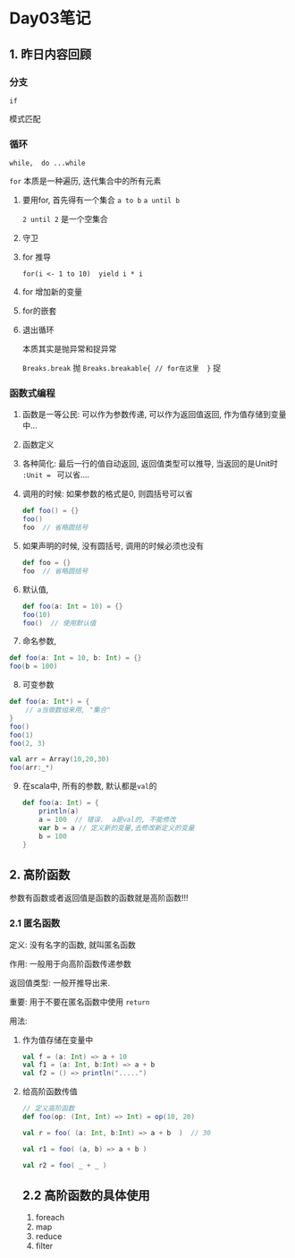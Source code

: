 # Day03笔记

## 1. 昨日内容回顾

### 分支

`if`

模式匹配

### 循环

`while,  do ...while`

`for`  本质是一种遍历, 迭代集合中的所有元素

1. 要用for, 首先得有一个集合  `a to b`  `a until b`

   `2 until 2`  是一个空集合

2. 守卫 

3. for 推导

   `for(i <- 1 to 10)  yield i * i`

4. for 增加新的变量

5. for的嵌套

6. 退出循环

   本质其实是抛异常和捉异常

   `Breaks.break` 抛  `Breaks.breakable{ // for在这里  }` 捉

### 函数式编程

1. 函数是一等公民: 可以作为参数传递, 可以作为返回值返回, 作为值存储到变量中...

2. 函数定义

3. 各种简化:  最后一行的值自动返回, 返回值类型可以推导, 当返回的是Unit时 `:Unit = ` 可以省....

4. 调用的时候:  如果参数的格式是0, 则圆括号可以省

   ```scala
   def foo() = {}
   foo()
   foo  // 省略圆括号
   ```

5. 如果声明的时候, 没有圆括号, 调用的时候必须也没有

   ```scala
   def foo = {}
   foo  // 省略圆括号
   ```

6. 默认值,

   ```scala
   def foo(a: Int = 10) = {}
   foo(10)
   foo()  // 使用默认值
   ```

7.  命名参数,

   ```scala
   def foo(a: Int = 10, b: Int) = {}
   foo(b = 100)
   ```

8.  可变参数

   ```scala
   def foo(a: Int*) = {
       // a当做数组来用, "集合"
   }
   foo()
   foo(1)
   foo(2, 3)
   
   val arr = Array(10,20,30)
   foo(arr:_*)
   ```

9. 在scala中, 所有的参数, 默认都是`val`的

   ```scala
   def foo(a: Int) = {
       println(a)
       a = 100  // 错误.  a是val的, 不能修改
       var b = a // 定义新的变量,去修改新定义的变量
       b = 100
   }
   ```


## 2. 高阶函数

参数有函数或者返回值是函数的函数就是高阶函数!!!

### 2.1 匿名函数

定义: 没有名字的函数, 就叫匿名函数

作用:  一般用于向高阶函数传递参数

返回值类型: 一般开推导出来.

重要: 用于不要在匿名函数中使用 `return`

用法:

1. 作为值存储在变量中

   ```scala
   val f = (a: Int) => a + 10
   val f1 = (a: Int, b:Int) => a + b
   val f2 = () => println(".....")
   ```

2. 给高阶函数传值

   ```scala
   // 定义高阶函数
   def foo(op: (Int, Int) => Int) = op(10, 20)
   
   val r = foo( (a: Int, b:Int) => a + b  )  // 30
   
   val r1 = foo( (a, b) => a + b )
   
   val r2 = foo( _ + _ )
   ```

   ## 2.2 高阶函数的具体使用

   1. foreach
   2. map
   3. reduce
   4. filter









